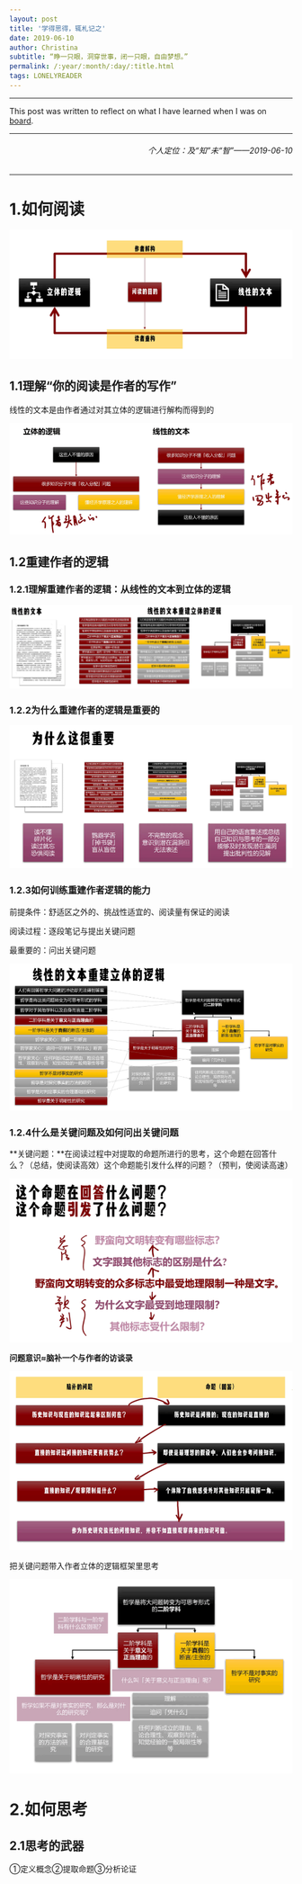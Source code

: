 ```yaml
---
layout: post
title: '学得思得，辄札记之'
date: 2019-06-10
author: Christina
subtitle: “睁一只眼，洞穿世事，闭一只眼，自由梦想。”
permalink: /:year/:month/:day/:title.html
tags: LONELYREADER
---
```


---

 This post was written to reflect on what I have learned when I was on [board](https://www.lonelyreader.com).

---

<h6 style="text-align:right">个人定位：及“知”未“智”——2019-06-10</h6>

---

# 1.如何阅读

![](/assets/img/howtoread.png)

## 1.1理解“你的阅读是作者的写作”

线性的文本是由作者通过对其立体的逻辑进行解构而得到的

![](/assets/img/disassemble.png)

## 1.2重建作者的逻辑

### 1.2.1理解重建作者的逻辑：从线性的文本到立体的逻辑

![](/assets/img/reconstruct.png)

### 1.2.2为什么重建作者的逻辑是重要的

![](/assets/img/importance.png)

### 1.2.3如何训练重建作者逻辑的能力

前提条件：舒适区之外的、挑战性适宜的、阅读量有保证的阅读

阅读过程：逐段笔记与提出关键问题

最重要的：问出关键问题

![](/assets/img/stereoscopic.png)

### 1.2.4什么是关键问题及如何问出关键问题

**关键问题：**在阅读过程中对提取的命题所进行的思考，这个命题在回答什么？（总结，使阅读高效）这个命题能引发什么样的问题？（预判，使阅读高速）

![](/assets/img/questions.png)

**问题意识≈脑补一个与作者的访谈录**

![](/assets/img/process.png)

把关键问题带入作者立体的逻辑框架里思考

![](/assets/img/quiz.png)

# 2.如何思考

## 2.1思考的武器

①定义概念②提取命题③分析论证





